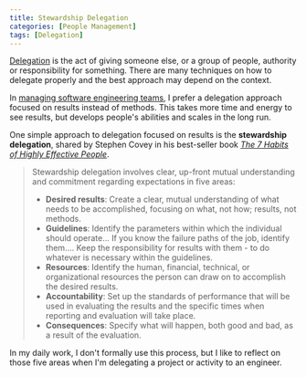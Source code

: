 ```yaml
---
title: Stewardship Delegation
categories: [People Management]
tags: [Delegation]
---
```


[Delegation](/mgmt/people/delegation) is the act of giving someone else, or a group of people, authority or responsibility for something. There are many techniques on how to delegate properly and the best approach may depend on the context.

In [managing software engineering teams](/mgmt/swe), I prefer a delegation approach focused on results instead of methods. This takes more time and energy to see results, but develops people's abilities and scales in the long run.

One simple approach to delegation focused on results is the **stewardship delegation**, shared by Stephen Covey in his best-seller book *[The 7 Habits of Highly Effective People](/the-7-habits-of-highly-effective-people)*.

> Stewardship delegation involves clear, up-front mutual understanding and commitment regarding expectations in five areas:
> - **Desired results**: Create a clear, mutual understanding of what needs to be accomplished, focusing on what, not how; results, not methods.
> - **Guidelines**: Identify the parameters within which the individual should operate... If you know the failure paths of the job, identify them.... Keep the responsibility for results with them - to do whatever is necessary within the guidelines.
> - **Resources**: Identify the human, financial, technical, or organizational resources the person can draw on to accomplish the desired results.
> - **Accountability**: Set up the standards of performance that will be used in evaluating the results and the specific times when reporting and evaluation will take place.
> - **Consequences**: Specify what will happen, both good and bad, as a result of the evaluation.

In my daily work, I don't formally use this process, but I like to reflect on those five areas when I'm delegating a project or activity to an engineer.